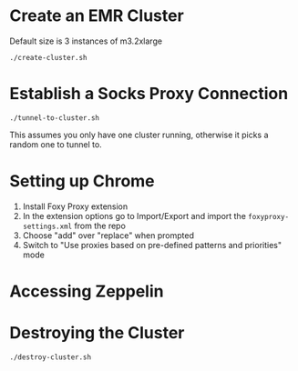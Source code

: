 # Create an EMR Cluster

Default size is 3 instances of m3.2xlarge

    ./create-cluster.sh
    
# Establish a Socks Proxy Connection

    ./tunnel-to-cluster.sh
    
This assumes you only have one cluster running, otherwise it picks a random one to tunnel to.

# Setting up Chrome

1. Install Foxy Proxy extension
2. In the extension options go to Import/Export and import the `foxyproxy-settings.xml` from the repo
3. Choose "add" over "replace" when prompted
4. Switch to "Use proxies based on pre-defined patterns and priorities" mode

# Accessing Zeppelin



# Destroying the Cluster

    ./destroy-cluster.sh
